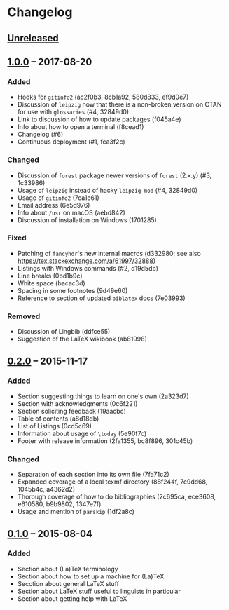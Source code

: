 <!-- -*- coding: utf-8; mode: markdown; fill-column: 72; -*- -->

# Changelog

## [Unreleased]

## [1.0.0] – 2017-08-20

### Added

- Hooks for `gitinfo2` (ac2f0b3, 8cb1a92, 580d833, ef9d0e7)
- Discussion of `leipzig` now that there is a non-broken version on CTAN
    for use with `glossaries` (#4, 32849d0)
- Link to discussion of how to update packages (f045a4e)
- Info about how to open a terminal (f8cead1)
- Changelog (#6)
- Continuous deployment (#1, fca3f2c)

### Changed

- Discussion of `forest` package newer versions of `forest` (2.x.y) (#3,
    1c33986)
- Usage of `leipzig` instead of hacky `leipzig-mod` (#4, 32849d0)
- Usage of `gitinfo2` (7ca1c61)
- Email address (6e5d976)
- Info about `/usr` on macOS (aebd842)
- Discussion of installation on Windows (1701285)

### Fixed

- Patching of `fancyhdr`'s new internal macros (d332980; see also
    https://tex.stackexchange.com/a/61997/32888)
- Listings with Windows commands (#2, d19d5db)
- Line breaks (0bd1b9c)
- White space (bacac3d)
- Spacing in some footnotes (9d49e60)
- Reference to section of updated `biblatex` docs (7e03993)

### Removed

- Discussion of Lingbib (ddfce55)
- Suggestion of the LaTeX wikibook (ab81998)

## [0.2.0] – 2015-11-17

### Added

- Section suggesting things to learn on one's own (2a323d7)
- Section with acknowledgments (0c6f221)
- Section soliciting feedback (19aacbc)
- Table of contents (a8d18db)
- List of Listings (0cd5c69)
- Information about usage of `\today` (5e90f7c)
- Footer with release information (2fa1355, bc8f896, 301c45b)

### Changed

- Separation of each section into its own file (7fa71c2)
- Expanded coverage of a local texmf directory (88f244f, 7c9dd68,
    1045b4c, a4362d2)
- Thorough coverage of how to do bibliographies (2c695ca, ece3608,
    e610580, b9b9802, 1347e7f)
- Usage and mention of `parskip` (1df2a8c)

## [0.1.0] – 2015-08-04

### Added

- Section about (La)TeX terminology
- Section about how to set up a machine for (La)TeX
- Secction about general LaTeX stuff
- Section about LaTeX stuff useful to linguists in particular
- Section about getting help with LaTeX

[Unreleased]: https://github.com/adamliter/latex-workshop/compare/v1.0.0...HEAD
[1.0.0]: https://github.com/adamliter/latex-workshop/releases/tag/v1.0.0
[0.2.0]: https://github.com/adamliter/latex-workshop/releases/tag/v0.2.0
[0.1.0]: https://github.com/adamliter/latex-workshop/releases/tag/v0.1.0
